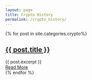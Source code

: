 ```yaml
---
layout: page
title: Crypto History
permalink: /crypto_history/
---
```

<!-- Global site tag (gtag.js) - Google Analytics -->
<script async src="https://www.googletagmanager.com/gtag/js?id=UA-103831149-5"></script>
<script>
  window.dataLayer = window.dataLayer || [];
  function gtag(){dataLayer.push(arguments);}
  gtag('js', new Date());

  gtag('config', 'UA-103831149-5');
</script>
<div class="posts">
  {% for post in site.categories.crypto%}
    	<article class="post">
      		<h1><a href="{{ site.baseurl }}{{ post.url }}">{{ post.title }}</a></h1>
      	<div class="entry">
        	{{ post.excerpt }}
      	</div>
      		<a href="{{ site.baseurl }}{{ post.url }}" class="read-more">Read More</a>
    	</article>
  {% endfor %}
</div>

